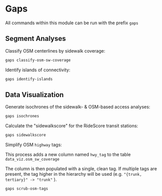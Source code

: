 # Gaps

All commands within this module can be run with the prefix `gaps`

## Segment Analyses

Classify OSM centerlines by sidewalk coverage:

```bash
gaps classify-osm-sw-coverage
```

Identify islands of connectivity:

```bash
gaps identify-islands
```

## Data Visualization

Generate isochrones of the sidewalk- & OSM-based access analyses:

```bash
gaps isochrones
```

Calculate the "sidewalkscore" for the RideScore transit stations:

```bash
gaps sidewalkscore
```

Simplify OSM `highway` tags:

This process adds a new column named `hwy_tag` to the table `data_viz.osm_sw_coverage`

The column is then populated with a single, clean tag. If multiple tags are present,
the tag higher in the hierarchy will be used (e.g. `"{trunk, tertiary}" -> "trunk"` ).

```bash
gaps scrub-osm-tags
```
